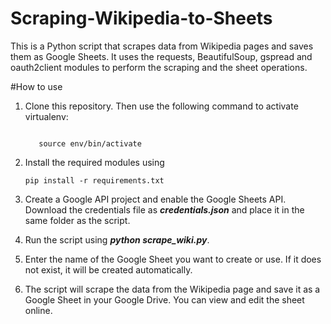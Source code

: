 # Scraping-Wikipedia-to-Sheets

This is a Python script that scrapes data from Wikipedia pages and saves them as Google Sheets. It uses the requests, BeautifulSoup, gspread and oauth2client modules to perform the scraping and the sheet operations.

#How to use

1. Clone this repository. Then use the following command to activate virtualenv:

    ```python3 -m venv env
    ```
    ```
       source env/bin/activate 
    ```

2. Install the required modules using 
    
    ```
    pip install -r requirements.txt

    ```

3. Create a Google API project and enable the Google Sheets API. Download the credentials file as ***credentials.json*** and place it in the same folder as the script.

4. Run the script using ***python scrape_wiki.py***.

5. Enter the name of the Google Sheet you want to create or use. If it does not exist, it will be created automatically.

6. The script will scrape the data from the Wikipedia page and save it as a Google Sheet in your Google Drive. You can view and edit the sheet online.
